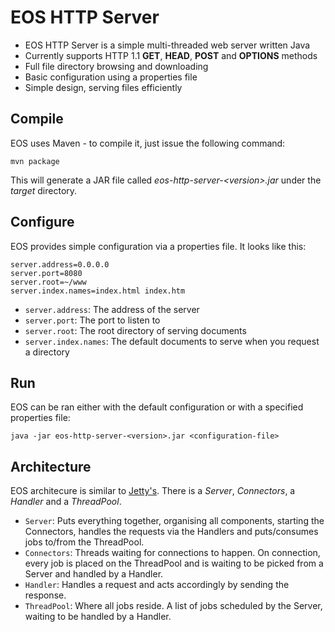 EOS HTTP Server
===============

* EOS HTTP Server is a simple multi-threaded web server written Java
* Currently supports HTTP 1.1 **GET**, **HEAD**, **POST** and **OPTIONS** methods
* Full file directory browsing and downloading
* Basic configuration using a properties file
* Simple design, serving files efficiently

Compile
-------

EOS uses Maven - to compile it, just issue the following command:

	mvn package

This will generate a JAR file called *eos-http-server-&lt;version&gt;.jar* under the *target* directory.

Configure
---------

EOS provides simple configuration via a properties file. It looks like this:

	server.address=0.0.0.0
	server.port=8080
	server.root=~/www
	server.index.names=index.html index.htm

* ``server.address``: The address of the server
* ``server.port``: The port to listen to
* ``server.root``: The root directory of serving documents
* ``server.index.names``: The default documents to serve when you request a directory

Run
---

EOS can be ran either with the default configuration or with a specified properties file:

	java -jar eos-http-server-<version>.jar <configuration-file>

Architecture
------------

EOS architecure is similar to [Jetty's](http://wiki.eclipse.org/Jetty/Reference/Jetty_Architecture). There is a *Server*, *Connectors*, a *Handler* and a *ThreadPool*.

* ``Server``: Puts everything together, organising all components, starting the Connectors, handles the requests via the Handlers and puts/consumes jobs to/from the ThreadPool.
* ``Connectors``: Threads waiting for connections to happen. On connection, every job is placed on the ThreadPool and is waiting to be picked from a Server and handled by a Handler.
* ``Handler``: Handles a request and acts accordingly by sending the response.
* ``ThreadPool``: Where all jobs reside. A list of jobs scheduled by the Server, waiting to be handled by a Handler.